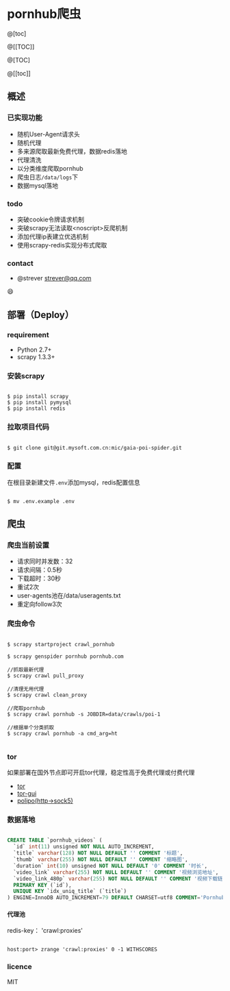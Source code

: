 # pornhub爬虫

@[toc]


@[[TOC]]

@[TOC]

@[[toc]]

## 概述

### 已实现功能

- 随机User-Agent请求头
- 随机代理
- 多来源爬取最新免费代理，数据redis落地
- 代理清洗
- 以分类维度爬取pornhub
- 爬虫日志`/data/logs`下
- 数据mysql落地

### todo

- 突破cookie令牌请求机制
- 突破scrapy无法读取\<noscript\>反爬机制
- 添加代理ip表建立优选机制
- 使用scrapy-redis实现分布式爬取


### contact

- @strever <strever@qq.com>

:smile:


## 部署（Deploy）

### requirement

- Python 2.7+
- scrapy 1.3.3+

### 安装scrapy

```shell

$ pip install scrapy
$ pip install pymysql
$ pip install redis

```

### 拉取项目代码
```git

$ git clone git@git.mysoft.com.cn:mic/gaia-poi-spider.git

```

### 配置

在根目录新建文件`.env`添加mysql，redis配置信息

```

$ mv .env.example .env

```



## 爬虫

### 爬虫当前设置

- 请求同时并发数：32
- 请求间隔：0.5秒
- 下载超时：30秒
- 重试2次
- user-agents池在/data/useragents.txt
- 重定向follow3次


### 爬虫命令

```shell

$ scrapy startproject crawl_pornhub

$ scrapy genspider pornhub pornhub.com

//抓取最新代理
$ scrapy crawl pull_proxy

//清理无用代理
$ scrapy crawl clean_proxy

//爬取pornhub
$ scrapy crawl pornhub -s JOBDIR=data/crawls/poi-1

//根据单个分类抓取
$ scrapy crawl pornhub -a cmd_arg=ht


```

### tor

如果部署在国外节点即可开启tor代理，稳定性高于免费代理或付费代理

- [tor](https://www.torproject.org/download/download.html.en)
- [tor-gui](https://people.torproject.org/~erinn/vidalia-standalone-bundles/)
- [polipo(http->sock5)](http://www.pps.univ-paris-diderot.fr/~jch/software/files/polipo/)

### 数据落地

```sql

CREATE TABLE `pornhub_videos` (
  `id` int(11) unsigned NOT NULL AUTO_INCREMENT,
  `title` varchar(128) NOT NULL DEFAULT '' COMMENT '标题',
  `thumb` varchar(255) NOT NULL DEFAULT '' COMMENT '缩略图',
  `duration` int(10) unsigned NOT NULL DEFAULT '0' COMMENT '时长',
  `video_link` varchar(255) NOT NULL DEFAULT '' COMMENT '视频浏览地址',
  `video_link_480p` varchar(255) NOT NULL DEFAULT '' COMMENT '视频下载链接',
  PRIMARY KEY (`id`),
  UNIQUE KEY `idx_uniq_title` (`title`)
) ENGINE=InnoDB AUTO_INCREMENT=79 DEFAULT CHARSET=utf8 COMMENT='Pornhub视频资源表';

```

#### 代理池

redis-key： 'crawl:proxies'

```shell

host:port> zrange 'crawl:proxies' 0 -1 WITHSCORES

```


### licence

MIT

